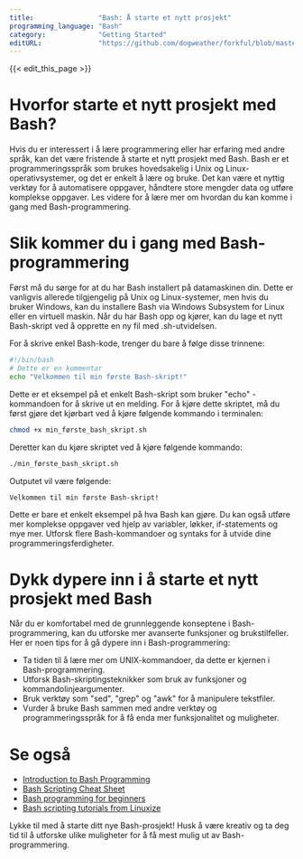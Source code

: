 ```yaml
---
title:                "Bash: Å starte et nytt prosjekt"
programming_language: "Bash"
category:             "Getting Started"
editURL:              "https://github.com/dogweather/forkful/blob/master/content/no/bash/starting-a-new-project.md"
---
```


{{< edit_this_page >}}

# Hvorfor starte et nytt prosjekt med Bash?

Hvis du er interessert i å lære programmering eller har erfaring med andre språk, kan det være fristende å starte et nytt prosjekt med Bash. Bash er et programmeringsspråk som brukes hovedsakelig i Unix og Linux-operativsystemer, og det er enkelt å lære og bruke. Det kan være et nyttig verktøy for å automatisere oppgaver, håndtere store mengder data og utføre komplekse oppgaver. Les videre for å lære mer om hvordan du kan komme i gang med Bash-programmering.

# Slik kommer du i gang med Bash-programmering

Først må du sørge for at du har Bash installert på datamaskinen din. Dette er vanligvis allerede tilgjengelig på Unix og Linux-systemer, men hvis du bruker Windows, kan du installere Bash via Windows Subsystem for Linux eller en virtuell maskin. Når du har Bash opp og kjører, kan du lage et nytt Bash-skript ved å opprette en ny fil med .sh-utvidelsen.

For å skrive enkel Bash-kode, trenger du bare å følge disse trinnene:

```bash
#!/bin/bash
# Dette er en kommentar
echo "Velkommen til min første Bash-skript!"
```

Dette er et eksempel på et enkelt Bash-skript som bruker "echo" -kommandoen for å skrive ut en melding. For å kjøre dette skriptet, må du først gjøre det kjørbart ved å kjøre følgende kommando i terminalen:

```bash
chmod +x min_første_bash_skript.sh
```

Deretter kan du kjøre skriptet ved å kjøre følgende kommando:

```bash
./min_første_bash_skript.sh
```

Outputet vil være følgende:

```
Velkommen til min første Bash-skript!
```

Dette er bare et enkelt eksempel på hva Bash kan gjøre. Du kan også utføre mer komplekse oppgaver ved hjelp av variabler, løkker, if-statements og mye mer. Utforsk flere Bash-kommandoer og syntaks for å utvide dine programmeringsferdigheter.

# Dykk dypere inn i å starte et nytt prosjekt med Bash

Når du er komfortabel med de grunnleggende konseptene i Bash-programmering, kan du utforske mer avanserte funksjoner og brukstilfeller. Her er noen tips for å gå dypere inn i Bash-programmering:

- Ta tiden til å lære mer om UNIX-kommandoer, da dette er kjernen i Bash-programmering.
- Utforsk Bash-skriptingsteknikker som bruk av funksjoner og kommandolinjeargumenter.
- Bruk verktøy som "sed", "grep" og "awk" for å manipulere tekstfiler.
- Vurder å bruke Bash sammen med andre verktøy og programmeringsspråk for å få enda mer funksjonalitet og muligheter.

# Se også

- [Introduction to Bash Programming](https://ryanstutorials.net/bash-scripting-tutorial/)
- [Bash Scripting Cheat Sheet](https://devhints.io/bash)
- [Bash programming for beginners](https://www.howtogeek.com/67469/the-beginners-guide-to-shell-scripting-the-basics/)
- [Bash scripting tutorials from Linuxize](https://linuxize.com/tags/bash/)

Lykke til med å starte ditt nye Bash-prosjekt! Husk å være kreativ og ta deg tid til å utforske ulike muligheter for å få mest mulig ut av Bash-programmering.